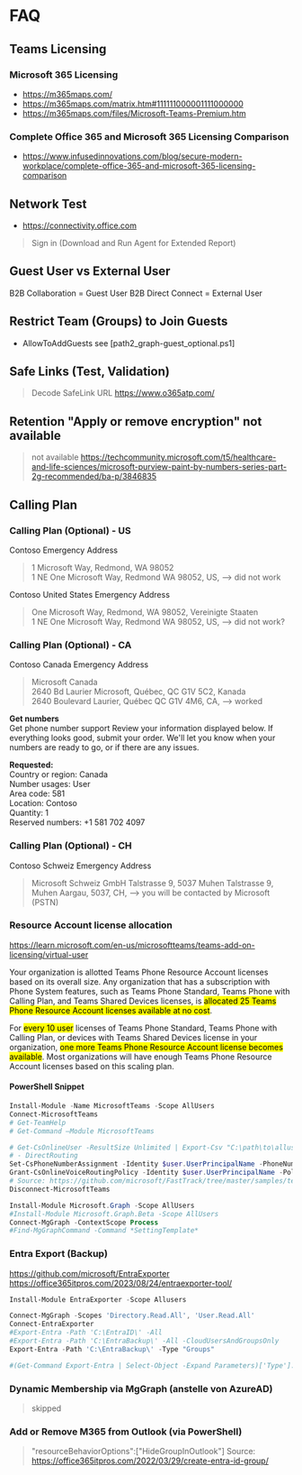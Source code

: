 # FAQ

## Teams Licensing

### Microsoft 365 Licensing

- <https://m365maps.com/>
- <https://m365maps.com/matrix.htm#111111000001111000000>
- <https://m365maps.com/files/Microsoft-Teams-Premium.htm>

### Complete Office 365 and Microsoft 365 Licensing Comparison

- <https://www.infusedinnovations.com/blog/secure-modern-workplace/complete-office-365-and-microsoft-365-licensing-comparison>

## Network Test

- <https://connectivity.office.com>

> Sign in (Download and Run Agent for Extended Report)

## Guest User vs External User

B2B Collaboration = Guest User
B2B Direct Connect = External User

## Restrict Team (Groups) to Join Guests

- AllowToAddGuests
see [path2_graph-guest_optional.ps1]

## Safe Links (Test, Validation)

> Decode SafeLink URL
<https://www.o365atp.com/>

## Retention "Apply or remove encryption" not available
>
> not available
<https://techcommunity.microsoft.com/t5/healthcare-and-life-sciences/microsoft-purview-paint-by-numbers-series-part-2g-recommended/ba-p/3846835>

## Calling Plan

### Calling Plan (Optional) - US

Contoso Emergency Address
> 1 Microsoft Way, Redmond, WA 98052  
> 1 NE One Microsoft Way, Redmond WA 98052, US, --> did not work

Contoso United States Emergency Address
> One Microsoft Way, Redmond, WA 98052, Vereinigte Staaten  
> 1 NE One Microsoft Way, Redmond WA 98052, US, --> did not work?

### Calling Plan (Optional) - CA

Contoso Canada Emergency Address
> Microsoft Canada  
> 2640 Bd Laurier Microsoft, Québec, QC G1V 5C2, Kanada  
> 2640 Boulevard Laurier, Québec QC G1V 4M6, CA, --> worked

**Get numbers**  
Get phone number support
Review your information displayed below. If everything looks good, submit your order. We'll let you know when your numbers are ready to go, or if there are any issues.

**Requested:**  
    Country or region: Canada  
    Number usages: User  
    Area code: 581  
    Location: Contoso  
    Quantity: 1  
    Reserved numbers: +1 581 702 4097  

### Calling Plan (Optional) - CH

Contoso Schweiz Emergency Address
> Microsoft Schweiz GmbH
> Talstrasse 9, 5037 Muhen
> Talstrasse 9, Muhen Aargau, 5037, CH, --> you will be contacted by Microsoft (PSTN)

### Resource Account license allocation

<https://learn.microsoft.com/en-us/microsoftteams/teams-add-on-licensing/virtual-user>

Your organization is allotted Teams Phone Resource Account licenses based on its overall size. Any organization that has a subscription with Phone System features, such as Teams Phone Standard, Teams Phone with Calling Plan, and Teams Shared Devices licenses, is <mark>allocated 25 Teams Phone Resource Account licenses available at no cost</mark>.

For <mark>every 10 user</mark> licenses of Teams Phone Standard, Teams Phone with Calling Plan, or devices with Teams Shared Devices license in your organization, <mark>one more Teams Phone Resource Account license becomes available</mark>. Most organizations will have enough Teams Phone Resource Account licenses based on this scaling plan.

#### PowerShell Snippet

```powershell
Install-Module -Name MicrosoftTeams -Scope AllUsers
Connect-MicrosoftTeams
# Get-TeamHelp
# Get-Command –Module MicrosoftTeams 

# Get-CsOnlineUser -ResultSize Unlimited | Export-Csv "C:\path\to\allusers.csv"
# - DirectRouting
Set-CsPhoneNumberAssignment -Identity $user.UserPrincipalName -PhoneNumber $user.PhoneNumber -PhoneNumberType $user.PhoneNumberType
Grant-CsOnlineVoiceRoutingPolicy -Identity $user.UserPrincipalName -PolicyName $user.VoiceRoutingPolicy
# Source: https://github.com/microsoft/FastTrack/tree/master/samples/teams-phonesystem-snippets
Disconnect-MicrosoftTeams

Install-Module Microsoft.Graph -Scope AllUsers
#Install-Module Microsoft.Graph.Beta -Scope AllUsers
Connect-MgGraph -ContextScope Process
#Find-MgGraphCommand -Command *SettingTemplate*

```

### Entra Export (Backup)

<https://github.com/microsoft/EntraExporter>
<https://office365itpros.com/2023/08/24/entraexporter-tool/>

```powershell
Install-Module EntraExporter -Scope Allusers

Connect-MgGraph -Scopes 'Directory.Read.All', 'User.Read.All'
Connect-EntraExporter
#Export-Entra -Path 'C:\EntraID\' -All
#Export-Entra -Path 'C:\EntraBackup\' -All -CloudUsersAndGroupsOnly
Export-Entra -Path 'C:\EntraBackup\' -Type "Groups"

#(Get-Command Export-Entra | Select-Object -Expand Parameters)['Type'].Attributes.ValidValues
```

### Dynamic Membership via MgGraph (anstelle von AzureAD)

> skipped

### Add or Remove M365 from Outlook (via PowerShell)

> "resourceBehaviorOptions":["HideGroupInOutlook"]
Source: <https://office365itpros.com/2022/03/29/create-entra-id-group/>
